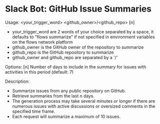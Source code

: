 # Slack Bot: GitHub Issue Summaries

Usage:
  <your_trigger_word> <github_owner>/<github_repo> [n]
- your_trigger_word are 2 words of your choice separated by a space, it defaults to "flows summarize" if not specified in environment variables on the flows network platform
- github_owner is the GitHub owner of the repository to summarize
- github_repo is the GitHub repository to summarize
- github_owner and github_repo are separated by a '/'

Options:
  [n]   Number of days to include in the summary for issues with activities in this period (default: 7)

Description:
- Summarize issues from any public repository on GitHub.
- Retrieve summaries from the last n days.
- The generation process may take several minutes or longer if there are numerous issues with active discussions or oversized comments in the specified time frame.
- Each request will summarize a maximum of 10 issues.
